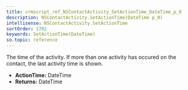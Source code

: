 ```yaml
---
title: crmscript_ref_NSContactActivity_SetActionTime_DateTime_p_0
description: NSContactActivity.SetActionTime(DateTime p_0)
intellisense: NSContactActivity.SetActionTime
sortOrder: 1782
keywords: SetActionTime(DateTime)
so.topic: reference
---
```



The time of the activity. If more than one activity has occured on the contact, the last activity time is shown.



* **ActionTime:** DateTime
* **Returns:** DateTime


